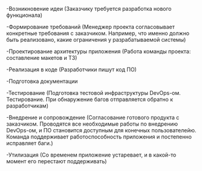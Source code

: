 -Возникновение идеи (Заказчику требуется разработка нового функционала)

-Формирование требований (Менеджер проекта согласовывает конкретные требования с заказчиком. Например, что именно должно быть реализовано, какие ограничения у разрабатываемой системы)

-Проектирование архитектуры приложения (Работа команды проекта: составление макетов и ТЗ)

-Реализация в коде (Разработчики пишут код ПО)

-Подготовка документации 

-Тестирование (Подготовка тестовой инфраструктуры DevOps-ом. Тестирование. При обнаружение багов отправляется обратно к разработчикам)

-Внедрение и сопровождение (Согласование готового продукта с заказчиком. Проводятся все необходимые работы по внедрению DevOps-ом, и ПО становится доступным для конечных пользователейю. Команда поддерживает работоспособность приложения и постепенно исправляет баги.) 

-Утилизация (Со временем приложение устаревает, и в какой-то момент его перестают поддерживать)